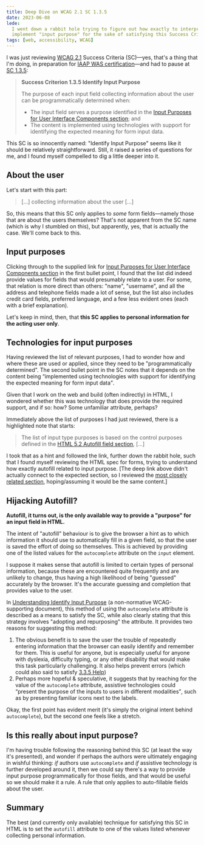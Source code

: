 ```yaml
---
title: Deep Dive on WCAG 2.1 SC 1.3.5
date: 2023-06-08
lede:
  I went down a rabbit hole trying to figure out how exactly to interpret and
  implement "input purpose" for the sake of satisfying this Success Criterion.
tags: [web, accessibility, WCAG]
---
```


I was just reviewing [WCAG 2.1](https://www.w3.org/TR/WCAG21/) Success Criteria
(SC)&mdash;yes, that's a thing that I'm doing, in preparation for
[IAAP WAS certification](https://www.accessibilityassociation.org/s/wascertification)&mdash;and
had to pause at
[SC 1.3.5](https://www.w3.org/TR/WCAG21/#identify-input-purpose):

> **Success Criterion 1.3.5 Identify Input Purpose**
>
> The purpose of each input field collecting information about the user can be
> programmatically determined when:
>
> - The input field serves a purpose identified in the
>   [Input Purposes for User Interface Components section](http://www.w3.org/TR/WCAG21/#input-purposes);
>   and
> - The content is implemented using technologies with support for identifying
>   the expected meaning for form input data.

This SC is so innocently named: "Identify Input Purpose" seems like it should be
relatively straightforward. Still, it raised a series of questions for me, and I
found myself compelled to dig a little deeper into it.

## About the user

Let's start with this part:

> [...] collecting information about the user [...]

So, this means that this SC only applies to _some_ form fields&mdash;namely
those that are about the users themselves? That's not apparent from the SC name
(which is why I stumbled on this), but apparently, yes, that is actually the
case. We'll come back to this.

## Input purposes

Clicking through to the supplied link for
[Input Purposes for User Interface Components section](http://www.w3.org/TR/WCAG21/#input-purposes)
in the first bullet point, I found that the list did indeed provide values for
fields that would presumably relate to a user. For some, that relation is more
direct than others: "name", "username", and all the address and telephone fields
made a lot of sense, but the list also includes credit card fields, preferred
language, and a few less evident ones (each with a brief explanation).

Let's keep in mind, then, that **this SC applies to personal information for the
acting user only**.

## Technologies for input purposes

Having reviewed the list of relevant purposes, I had to wonder how and where
these are used or applied, since they need to be "programmatically determined".
The second bullet point in the SC notes that it depends on the content being
<q>implemented using technologies with support for identifying the expected
meaning for form input data</q>.

Given that I work on the web and build (often indirectly) in HTML, I wondered
whether this was technology that does provide the required support, and if so:
how? Some unfamiliar attribute, perhaps?

Immediately above the list of purposes I had just reviewed, there is a
highlighted note that starts:

> The list of input type purposes is based on the control purposes defined in
> the
> [HTML 5.2 Autofill field section](https://www.w3.org/TR/html52/sec-forms.html#sec-autofill),
> [...]

I took that as a hint and followed the link, further down the rabbit hole, such
that I found myself reviewing the HTML spec for forms, trying to understand how
exactly autofill related to input purpose. [The deep link above didn't actually
connect to the expected section, so I reviewed the
[most closely related section](https://html.spec.whatwg.org/multipage/forms.html#enabling-client-side-automatic-filling-of-form-controls),
hoping/assuming it would be the same content.]

## Hijacking Autofill?

**Autofill, it turns out, is the only available way to provide a "purpose" for
an input field in HTML.**

The intent of "autofill" behaviour is to give the browser a hint as to which
information it should use to automatically fill in a given field, so that the
user is saved the effort of doing so themselves. This is achieved by providing
one of the listed values for the `autocomplete` attribute on the `input`
element.

I suppose it makes sense that autofill is limited to certain types of personal
information, because these are encountered quite frequently and are unlikely to
change, thus having a high likelihood of being "guessed" accurately by the
browser. It's the accurate guessing and completion that provides value to the
user.

In
[Understanding Identify Input Purpose](https://www.w3.org/WAI/WCAG21/Understanding/identify-input-purpose.html)
(a non-normative WCAG-supporting document), this method of using the
`autocomplete` attribute is described as a means to satisfy the SC, while also
clearly stating that this strategy involves "adopting and repurposing" the
attribute. It provides two reasons for suggesting this method:

1. The obvious benefit is to save the user the trouble of repeatedly entering
   information that the browser can easily identify and remember for them. This
   is useful for anyone, but is especially useful for anyone with dyslexia,
   difficulty typing, or any other disability that would make this task
   particularly challenging. It also helps prevent errors (which could also said
   to satisfy [3.3.5 Help](https://www.w3.org/TR/WCAG21/#help))
2. Perhaps more hopeful & speculative, it suggests that by reaching for the
   value of the `autocomplete` attribute, assistive technologies could
   <q>present the purpose of the inputs to users in different modalities</q>,
   such as by presenting familiar icons next to the labels.

Okay, the first point has evident merit (it's simply the original intent behind
`autocomplete`), but the second one feels like a stretch.

## Is this really about input purpose?

I'm having trouble following the reasoning behind this SC (at least the way it's
presented), and wonder if perhaps the authors were ultimately engaging in
wishful thinking: _if_ authors use `autocomplete` and _if_ assistive technology
is further developed around it, then we could say there's a way to provide input
purpose programmatically for those fields, and that would be useful so we should
make it a rule. A rule that only applies to auto-fillable fields about the user.

## Summary

The best (and currently only available) technique for satisfying this SC in HTML
is to set the `autofill` attribute to one of the values listed whenever
collecting personal information.
